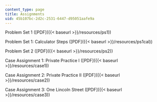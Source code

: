 ```yaml
---
content_type: page
title: Assignments
uid: 45b107bc-2d2c-2531-6447-d95051aafe9a
---
```


Problem Set 1 ([PDF]({{< baseurl >}}/resources/ps1))

Problem Set 1: Calculator Steps ([PDF]({{< baseurl >}}/resources/ps1cal))

Problem Set 2 ([PDF]({{< baseurl >}}/resources/ps2))

Case Assignment 1: Private Practice I ([PDF]({{< baseurl >}}/resources/case1))

Case Assignment 2: Private Practice II ([PDF]({{< baseurl >}}/resources/case2))

Case Assignment 3: One Lincoln Street ([PDF]({{< baseurl >}}/resources/case3))